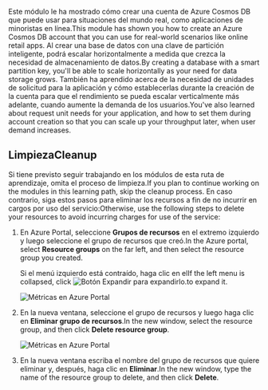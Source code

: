 <span data-ttu-id="7fe83-101">Este módulo le ha mostrado cómo crear una cuenta de Azure Cosmos DB que puede usar para situaciones del mundo real, como aplicaciones de minoristas en línea.</span><span class="sxs-lookup"><span data-stu-id="7fe83-101">This module has shown you how to create an Azure Cosmos DB account that you can use for real-world scenarios like online retail apps.</span></span> <span data-ttu-id="7fe83-102">Al crear una base de datos con una clave de partición inteligente, podrá escalar horizontalmente a medida que crezca la necesidad de almacenamiento de datos.</span><span class="sxs-lookup"><span data-stu-id="7fe83-102">By creating a database with a smart partition key, you'll be able to scale horizontally as your need for data storage grows.</span></span> <span data-ttu-id="7fe83-103">También ha aprendido acerca de la necesidad de unidades de solicitud para la aplicación y cómo establecerlas durante la creación de la cuenta para que el rendimiento se pueda escalar verticalmente más adelante, cuando aumente la demanda de los usuarios.</span><span class="sxs-lookup"><span data-stu-id="7fe83-103">You've also learned about request unit needs for your application, and how to set them during account creation so that you can scale up your throughput later, when user demand increases.</span></span>

## <a name="cleanup"></a><span data-ttu-id="7fe83-104">Limpieza</span><span class="sxs-lookup"><span data-stu-id="7fe83-104">Cleanup</span></span>

<span data-ttu-id="7fe83-105">Si tiene previsto seguir trabajando en los módulos de esta ruta de aprendizaje, omita el proceso de limpieza.</span><span class="sxs-lookup"><span data-stu-id="7fe83-105">If you plan to continue working on the modules in this learning path, skip the cleanup process.</span></span> <span data-ttu-id="7fe83-106">En caso contrario, siga estos pasos para eliminar los recursos a fin de no incurrir en cargos por uso del servicio:</span><span class="sxs-lookup"><span data-stu-id="7fe83-106">Otherwise, use the following steps to delete your resources to avoid incurring charges for use of the service:</span></span>

1. <span data-ttu-id="7fe83-107">En Azure Portal, seleccione **Grupos de recursos** en el extremo izquierdo y luego seleccione el grupo de recursos que creó.</span><span class="sxs-lookup"><span data-stu-id="7fe83-107">In the Azure portal, select **Resource groups** on the far left, and then select the resource group you created.</span></span>  

    <span data-ttu-id="7fe83-108">Si el menú izquierdo está contraído, haga clic en el</span><span class="sxs-lookup"><span data-stu-id="7fe83-108">If the left menu is collapsed, click</span></span> ![Botón Expandir](../media/5-create-a-database-and-collection/expand.png) <span data-ttu-id="7fe83-110">para expandirlo.</span><span class="sxs-lookup"><span data-stu-id="7fe83-110">to expand it.</span></span>

   ![Métricas en Azure Portal](../media/5-create-a-database-and-collection/delete-resources-select.png)

2. <span data-ttu-id="7fe83-112">En la nueva ventana, seleccione el grupo de recursos y luego haga clic en **Eliminar grupo de recursos**.</span><span class="sxs-lookup"><span data-stu-id="7fe83-112">In the new window, select the resource group, and then click **Delete resource group**.</span></span>

   ![Métricas en Azure Portal](../media/5-create-a-database-and-collection/delete-resources.png)

3. <span data-ttu-id="7fe83-114">En la nueva ventana escriba el nombre del grupo de recursos que quiere eliminar y, después, haga clic en **Eliminar**.</span><span class="sxs-lookup"><span data-stu-id="7fe83-114">In the new window, type the name of the resource group to delete, and then click **Delete**.</span></span>

